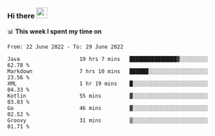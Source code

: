 ### Hi there <a href="https://www.gautamkrishnar.com/"><img src="https://media.giphy.com/media/hvRJCLFzcasrR4ia7z/giphy.gif" width="25px"></a>

📊 **This week I spent my time on**

<!--START_SECTION:waka-->

```text
From: 22 June 2022 - To: 29 June 2022

Java                   19 hrs 7 mins   ███████████████▓░░░░░░░░░   62.78 %
Markdown               7 hrs 10 mins   ██████░░░░░░░░░░░░░░░░░░░   23.56 %
XML                    1 hr 19 mins    █░░░░░░░░░░░░░░░░░░░░░░░░   04.33 %
Kotlin                 55 mins         ▓░░░░░░░░░░░░░░░░░░░░░░░░   03.03 %
Go                     46 mins         ▓░░░░░░░░░░░░░░░░░░░░░░░░   02.52 %
Groovy                 31 mins         ▒░░░░░░░░░░░░░░░░░░░░░░░░   01.71 %
```

<!--END_SECTION:waka-->
